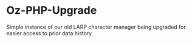 # Oz-PHP-Upgrade
Simple instance of our old LARP character manager being upgraded for easier access to prior data history
